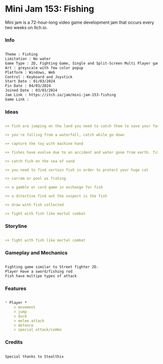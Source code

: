 # Mini Jam 153: Fishing
 Mini jam is a 72-hour-long video game development jam that occurs every two weeks on Itch.io.



### Info

```md

Theme : Fishing
Limitation : No water
Game Type : 2D, Fighting Game, Single and Split-Screen Multi Player game
Art : greyscale with few color popup
Platform : Windows, Web
Control : Keyboard and Joystick
Start Date : 01/03/2024
Fin Date : 04/03/2024
Joined Date : 03/03/2024 
Jam Link : https://itch.io/jam/mini-jam-153-fishing
Game Link : 

```


### Ideas

```md

>> fish are jumping on the land you need to catch them to save your farm, fishes have different kind of attack liek poison, blast, bubble shoot, slippery

>> you're falling from a waterfall, catch while go down

>> capture the toy with machine hand

>> fishes have evolve due to an accident and water gone from earth. fish often attack the village. in order to stop that you need to fishing

>> catch fish on the sea of sand

>> you need to find certain fish in order to protect your huge cat

>> carram or pool as fishing

>> a gamble or card game in exchange for fish

>> a ditective find out the suspect is the fish

>> draw with fish collected

>> fight with fish like mortal combat

```


### Storyline

```md

>> fight with fish like mortal combat

```


### Gameplay and Mechanics

```md

Fighting game similar to Street fighter 2D.
Player Have a sword/fishing rod
Fish have multipe types of attack

```


### Features

```md

* Player *
    > movement 
    > jump
    > duck
    > melee attack
    > defence
    > special attack/combo

```


### Credits

```md

Special thanks to Stealthix

```